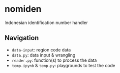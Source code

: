 # nomiden
 Indonesian identification number handler

## Navigation
- `data-input`: region code data
- `data.py`: data input & wrangling
- `reader.py`: function(s) to process the data
- `temp.ipynb` & `temp.py`: playgrounds to test the code
